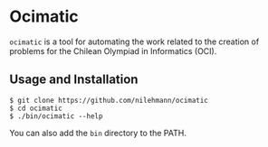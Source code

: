 Ocimatic
========

`ocimatic` is a tool for automating the work related to the creation of problems for the Chilean Olympiad in Informatics (OCI).

Usage and Installation
------------------
```
$ git clone https://github.com/nilehmann/ocimatic
$ cd ocimatic
$ ./bin/ocimatic --help
```

You can also add the `bin` directory to the PATH.



